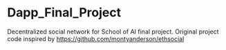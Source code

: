# Dapp_Final_Project
Decentralized social network for School of AI final project.
Original project code inspired by https://github.com/montyanderson/ethsocial
